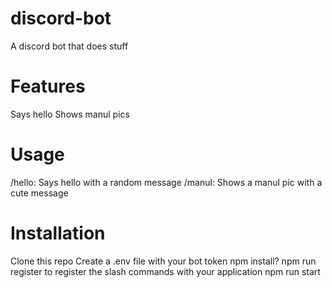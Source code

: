 # discord-bot
A discord bot that does stuff

# Features
Says hello
Shows manul pics

# Usage
/hello: Says hello with a random message
/manul: Shows a manul pic with a cute message

# Installation
Clone this repo
Create a .env file with your bot token
npm install?
npm run register to register the slash commands with your application
npm run start
